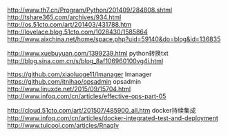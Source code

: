 ﻿http://www.th7.cn/Program/Python/201409/284808.shtml
http://tshare365.com/archives/934.html
http://os.51cto.com/art/201403/431788.htm
http://lovelace.blog.51cto.com/1028430/1585864
http://www.aixchina.net/home/space.php?uid=59140&do=blog&id=136835

http://www.xuebuyuan.com/1399239.html  python转换txt
http://blog.sina.com.cn/s/blog_8af106960100vg4i.html


https://github.com/xiaoluoge11/lmanager lmanager
https://github.com/itnihao/opsadmin opsadmin
http://www.linuxde.net/2015/09/15704.html
http://www.infoq.com/cn/articles/effective-ops-part-05


http://cloud.51cto.com/art/201507/485900_all.htm docker持续集成
http://www.infoq.com/cn/articles/docker-integrated-test-and-deployment
http://www.tuicool.com/articles/RnaqIv